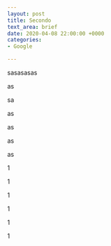 ```yaml
---
layout: post
title: Secondo
text_area: brief
date: 2020-04-08 22:00:00 +0000
categories:
- Google

---
```

sasasasas

as

sa

as

as

as

as

1

1

1

1

1

1